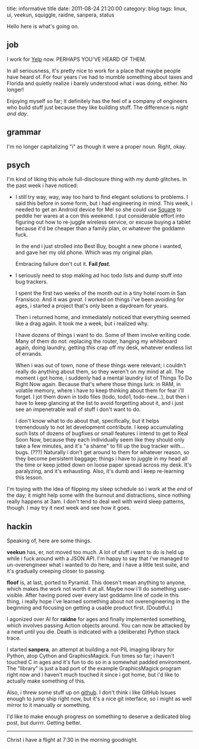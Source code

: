 title: informative title
date: 2011-08-24 21:20:00
category: blog
tags: linux, ui, veekun, squiggle, raidne, sanpera, status

Hello here is what's going on.

<!-- more -->

## job

I work for [Yelp][] now.  PERHAPS YOU'VE HEARD OF THEM.

In all seriousness, it's pretty nice to work for a place that maybe people have heard of.  For four years i've had to mumble something about taxes and Florida and quietly realize i barely understood what i was doing, either.  No longer!

Enjoying myself so far; it definitely has the feel of a company of engineers who build stuff just because they like building stuff.  The difference is _night and day_.

## grammar

I'm no longer capitalizing "i" as though it were a proper noun.  Right, okay.

## psych

I'm kind of liking this whole full-disclosure thing with my dumb glitches.  In the past week i have noticed:

* I still try way, way, way too hard to find elegant solutions to problems.  I said this before in some form, but i had engineering in mind.  This week, i needed to get an Android device for Mel so she could use [Square][] to peddle her wares at a con this weekend.  I put considerable effort into figuring out how to re-juggle wireless service, or excuse buying a tablet because it'd be cheaper than a family plan, or whatever the goddamn fuck.

    In the end i just strolled into Best Buy, bought a new phone i wanted, and gave her my old phone.  Which was my original plan.

    Embracing failure don't cut it.  **Fail _fast_.**

* I seriously need to stop making ad hoc todo lists and dump stuff into bug trackers.

    I spent the first two weeks of the month out in a tiny hotel room in San Fransisco.  And it was _great_.  I worked on things i've been avoiding for ages, i started a project that's only been a daydream for years.

    Then i returned home, and immediately noticed that everything seemed like a drag again.  It took me a week, but i realized why.

    I have dozens of things i want to do.  Some of them involve writing code.  Many of them do not: replacing the router, hanging my whiteboard again, doing laundry, getting this crap off my desk, whatever endless list of errands.

    When i was out of town, none of these things were relevant; i couldn't really do anything about them, so they weren't on my mind at all.  The moment i got home, i suddenly had a mental laundry list of Things To Do Right Now again.  Because that's where those things lurk: in RAM, in volatile memory, where i have to keep thinking about them for fear i'll forget.  I jot them down in todo files (todo, todo1, todo-new...), but then i have to keep glancing at the list to avoid forgetting about it, and i just see an impenetrable wall of stuff i don't want to do.

    I don't know what to do about that, specifically, but it helps tremendously to not let development contribute.  I keep accumulating such lists of dozens of bugfixes or small features i intend to get to Real Soon Now, because they each individually seem like they should only take a few minutes, and it's "a shame" to fill up the bug tracker with...  bugs.  (???)  Naturally i don't get around to them for whatever reason, so they become persistent baggage; things i have to juggle in my head all the time or keep jotted down on loose paper spread across my desk.  It's paralyzing, and it's exhausting.  Also, it's dumb and i keep re-learning this lesson.

I'm toying with the idea of flipping my sleep schedule so i work at the _end_ of the day; it might help some with the burnout and distractions, since nothing really happens at 3am.  I don't tend to deal well with weird sleep patterns, though.  I may try it next week and see how it goes.

## hackin

Speaking of, here are some things.

**veekun** has, er, not moved too much.  A lot of stuff i want to do is held up while i fuck around with a JSON API.  I'm happy to say that i've managed to un-overengineer what i wanted to do here, and i have a little test suite, and it's gradually creeping closer to passing.

**floof** is, at last, ported to Pyramid.  This doesn't mean anything to anyone, which makes the work not worth it at all.  Maybe now i'll do something user-visible.  After having pored over every last goddamn line of code in this thing, i really hope i've learned something about not overengineering in the beginning and focusing on getting a usable product first.  (Doubtful.)

I agonized over AI for **raidne** for ages and finally implemented something, which involves passing Action objects around.  You can now be attacked by a newt until you die.  Death is indicated with a (deliberate) Python stack trace.

I started **sanpera**, an attempt at building a not-PIL imaging library for Python, atop Cython and GraphicsMagick.  Fun times so far; i haven't touched C in ages and it's fun to do so in a somewhat padded environment.  The "library" is just a bad port of the example GraphicsMagick program right now and i haven't much touched it since i got home, but i'd like to actually make something of this.

Also, i threw some stuff up on [github][my github].  I don't think i like GitHub Issues enough to jump ship right now, but it's a nice git interface, so i might as well mirror to it manually or something.

I'd like to make enough progress on something to deserve a dedicated blog post, but durrrr.  Getting better.

---

Christ i have a flight at 7:30 in the morning goodnight.

[my github]: https://github.com/eevee
[Square]: http://squareup.com/
[Yelp]: http://www.yelp.com/
